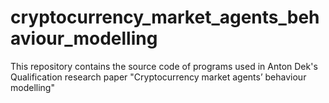 # cryptocurrency_market_agents_behaviour_modelling
This repository contains the source code of programs used in Anton Dek's Qualification research paper "Cryptocurrency market agents’ behaviour modelling"
